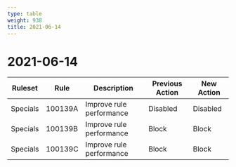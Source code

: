 ```yaml
---
type: table
weight: 938
title: 2021-06-14
---
```


# 2021-06-14

<TableWrap><table style="width: 100%">

<thead>
  <tr>
    <th>Ruleset</th>
    <th>Rule</th>
    <th>Description</th>
    <th>Previous Action</th>
    <th>New Action</th>
  </tr>
</thead>
<tbody>
  <tr>
    <td>Specials</td>
    <td>100139A</td>
    <td>Improve rule performance</td>
    <td>Disabled</td>
    <td>Disabled</td>
  </tr>
  <tr>
    <td>Specials</td>
    <td>100139B</td>
    <td>Improve rule performance</td>
    <td>Block</td>
    <td>Block</td>
  </tr>
  <tr>
    <td>Specials</td>
    <td>100139C</td>
    <td>Improve rule performance</td>
    <td>Block</td>
    <td>Block</td>
  </tr>
</tbody>

</table></TableWrap>
